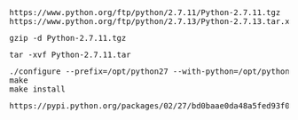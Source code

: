 <pre>
https://www.python.org/ftp/python/2.7.11/Python-2.7.11.tgz
https://www.python.org/ftp/python/2.7.13/Python-2.7.13.tar.xz
</pre>
<pre>
gzip -d Python-2.7.11.tgz
</pre>
<pre>
tar -xvf Python-2.7.11.tar
</pre>
<pre>
./configure --prefix=/opt/python27 --with-python=/opt/python27 
make 
make install
</pre>
<pre>
https://pypi.python.org/packages/02/27/bd0baae0da48a5fed93f09ac7a141c241b9f60cb4f1c385939cc43f891ab/dmidecode-0.8.1.tar.gz
</pre>
